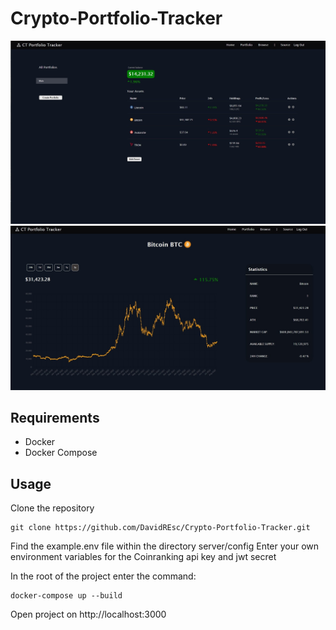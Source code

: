 # Crypto-Portfolio-Tracker
![Sample App Image](./imgs/Demo.jpg)
![Sample App Image 2](./imgs/Demo2.jpg)

## Requirements

- Docker
- Docker Compose

## Usage

Clone the repository

```
git clone https://github.com/DavidREsc/Crypto-Portfolio-Tracker.git
```

Find the example.env file within the directory server/config
Enter your own environment variables for the Coinranking api key and jwt secret

In the root of the project enter the command:

```
docker-compose up --build
```

Open project on http://localhost:3000

